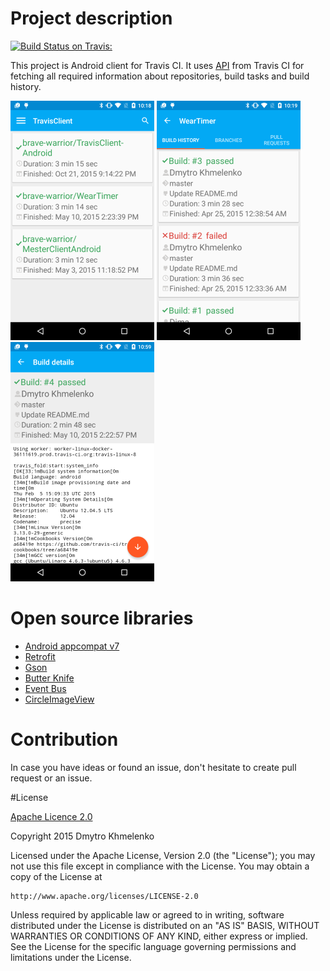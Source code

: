 # Project description
[![Build Status on Travis:](https://travis-ci.org/brave-warrior/TravisClient-Android.svg?branch=master)](https://travis-ci.org/brave-warrior/TravisClient_Android)

This project is Android client for Travis CI.
It uses [API](http://docs.travis-ci.com/api/#overview) from Travis CI for fetching all required information about repositories, build tasks and build history.

![Repositories list](/screenshots/main_screen.png) ![Build history](/screenshots/build_history.png) ![Build Details](/screenshots/build_details.png)

# Open source libraries
- [Android appcompat v7](https://github.com/android/platform_frameworks_support/tree/master/v7/appcompat)
- [Retrofit](https://github.com/square/retrofit)
- [Gson](https://code.google.com/p/google-gson/)
- [Butter Knife](http://jakewharton.github.io/butterknife/)
- [Event Bus](https://github.com/greenrobot/EventBus)
- [CircleImageView](https://github.com/hdodenhof/CircleImageView)

# Contribution
In case you have ideas or found an issue, don't hesitate to create pull request or an issue.

#License

[Apache Licence 2.0](http://www.apache.org/licenses/LICENSE-2.0)

Copyright 2015 Dmytro Khmelenko

Licensed under the Apache License, Version 2.0 (the "License");
you may not use this file except in compliance with the License.
You may obtain a copy of the License at

    http://www.apache.org/licenses/LICENSE-2.0

Unless required by applicable law or agreed to in writing, software
distributed under the License is distributed on an "AS IS" BASIS,
WITHOUT WARRANTIES OR CONDITIONS OF ANY KIND, either express or implied.
See the License for the specific language governing permissions and
limitations under the License.

